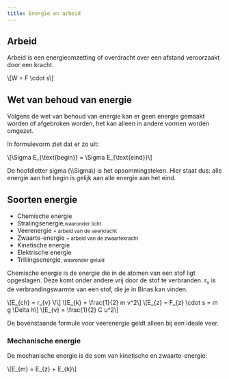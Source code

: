 ```yaml
---
title: Energie en arbeid
---
```


## Arbeid

Arbeid is een energieomzetting of overdracht over een afstand veroorzaakt door een kracht.

\\[W = F \cdot s\\]

## Wet van behoud van energie

Volgens de wet van behoud van energie kan er geen energie gemaakt worden of afgebroken worden, het kan alleen in andere vormen worden omgezet.

In formulevorm ziet dat er zo uit:

\\[\Sigma E_{\text{begin}} = \Sigma E_{\text{eind}}\\]

De hoofdletter sigma (\\\Sigma\\) is het opsommingsteken. Hier staat dus: alle energie aan het begin is gelijk aan alle energie aan het eind.

## Soorten energie

- Chemische energie
- Stralingsenergie<small>,waaronder licht</small>
- Veerenergie <small>= arbeid van de veerkracht</small>
- Zwaarte-energie <small>= arbeid van de zwaartekracht</small>
- Kinetische energie
- Elektrische energie
- Trillingsenergie<small>, waaronder geluid</small>

Chemische energie is de energie die in de atomen van een stof ligt opgeslagen. Deze komt onder andere vrij door de stof te verbranden. r<sub>v</sub> is de verbrandingswarmte van een stof, die je in Binas kan vinden.

\\[E_{ch} = r_{v} V\\]
\\[E_{k} = \frac{1}{2} m v^2\\]
\\[E_{z} = F_{z} \cdot s =  m g \Delta h\\]
\\[E_{v} = \frac{1}{2} C u^2\\]

De bovenstaande formule voor veerenergie geldt alleen bij een ideale veer.

### Mechanische energie

De mechanische energie is de som van kinetische en zwaarte-energie:

\\[E_{m} = E_{z} + E_{k}\\]

